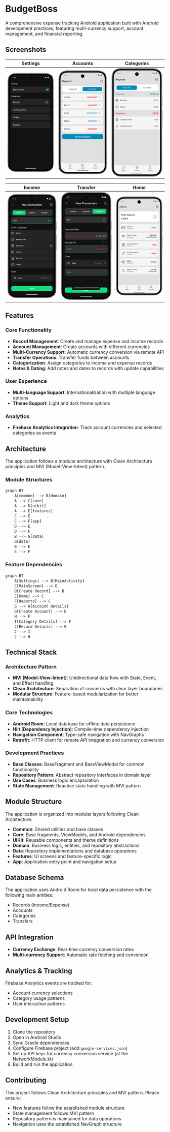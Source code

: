 # BudgetBoss

A comprehensive expense tracking Android application built with Android development practices, featuring multi-currency support, account management, and financial reporting.

## Screenshots

|Settings|Accounts|Categories|
|:---:|:---:|:---:|
|![Settings](screenshots/settings.png)|![Accounts](screenshots/accounts.png)|![Categories](screenshots/categories.png)|

|Income|Transfer|Home|
|:---:|:---:|:---:|
|![Income](screenshots/income.png)|![Transfer](screenshots/transfer.png)|![Home](screenshots/home.png)|

## Features

### Core Functionality

- **Record Management**: Create and manage expense and income records
- **Account Management**: Create accounts with different currencies
- **Multi-Currency Support**: Automatic currency conversion via remote API
- **Transfer Operations**: Transfer funds between accounts
- **Categorization**: Assign categories to income and expense records
- **Notes & Dating**: Add notes and dates to records with update capabilities

### User Experience

- **Multi-language Support**: Internationalization with multiple language options
- **Theme Support**: Light and dark theme options

### Analytics

- **Firebase Analytics Integration**: Track account currencies and selected categories as events

## Architecture

The application follows a modular architecture with Clean Architecture principles and MVI (Model-View-Intent) pattern.

### Module Structures

```mermaid
graph BT
    A[common] --> B[domain]
    A --> C[core]
    A --> D[uikit]
    A --> E[features]
    C --> E
    C --> F[app]
    D --> E
    D --> F
    B --> G[data]
    G[data]
    B --> E
    E --> F

```

### Feature Dependencies

```mermaid
graph BT
    A[Settings] --> B[MainActivity]
    C[MainScreen] --> B
    D[Create Record] --> B
    E[Home] --> C
    F[Reports] --> C
    G --> H[Account Details]
    G[Create Account] --> D
    H --> F
    I[Category Details] --> F
    J[Record Details] --> E
    J --> I
    J --> H

```

## Technical Stack

### Architecture Pattern

- **MVI (Model-View-Intent)**: Unidirectional data flow with State, Event, and Effect handling
- **Clean Architecture**: Separation of concerns with clear layer boundaries
- **Modular Structure**: Feature-based modularization for better maintainability

### Core Technologies

- **Android Room**: Local database for offline data persistence
- **Hilt (Dependency Injection)**: Compile-time dependency injection
- **Navigation Component**: Type-safe navigation with NavGraphs
- **Retrofit**: HTTP client for remote API integration and currency conversion

### Development Practices

- **Base Classes**: BaseFragment and BaseViewModel for common functionality
- **Repository Pattern**: Abstract repository interfaces in domain layer
- **Use Cases**: Business logic encapsulation
- **State Management**: Reactive state handling with MVI pattern

## Module Structure

The application is organized into modular layers following Clean Architecture:

- **Common**: Shared utilities and base classes
- **Core**: Base fragments, ViewModels, and Android dependencies
- **UIKit**: Reusable components and theme definitions
- **Domain**: Business logic, entities, and repository abstractions
- **Data**: Repository implementations and database operations
- **Features**: UI screens and feature-specific logic
- **App**: Application entry point and navigation setup

## Database Schema

The application uses Android Room for local data persistence with the following main entities:

- Records (Income/Expense)
- Accounts
- Categories
- Transfers

## API Integration

- **Currency Exchange**: Real-time currency conversion rates
- **Multi-currency Support**: Automatic rate fetching and conversion

## Analytics & Tracking

Firebase Analytics events are tracked for:

- Account currency selections
- Category usage patterns
- User interaction patterns

## Development Setup

1. Clone the repository
2. Open in Android Studio
3. Sync Gradle dependencies
4. Configure Firebase project (add `google-services.json`)
5. Set up API keys for currency conversion service (at the NetworkModule.kt)
6. Build and run the application

## Contributing

This project follows Clean Architecture principles and MVI pattern. Please ensure:

- New features follow the established module structure
- State management follows MVI pattern
- Repository pattern is maintained for data operations
- Navigation uses the established NavGraph structure
